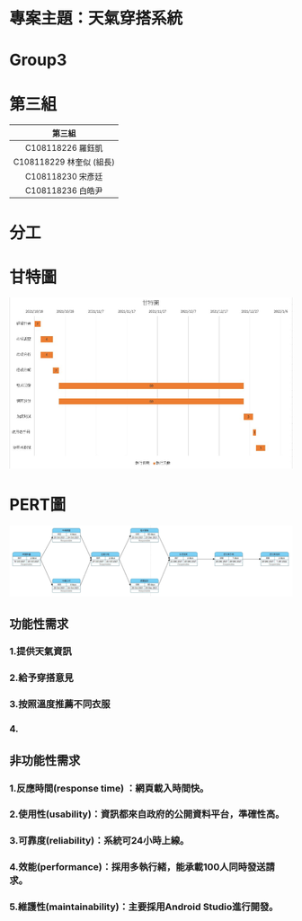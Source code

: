 # 專案主題：天氣穿搭系統
# Group3
# 第三組

| 第三組|
|:--------------:|
|C108118226 羅鈺凱|
|C108118229 林奎似 (組長)|
|C108118230 宋彥廷|
|C108118236 白皓尹|

# 分工


# 甘特圖
![fin1](fin1.jpeg "甘特圖")
# PERT圖
![fin2](fin2.jpeg "PERT圖")

## 功能性需求
### 1.提供天氣資訊
### 2.給予穿搭意見
### 3.按照溫度推薦不同衣服
### 4.

## 非功能性需求
### 1.反應時間(response time) ：網頁載入時間快。
### 2.使用性(usability)：資訊都來自政府的公開資料平台，準確性高。
### 3.可靠度(reliability)：系統可24小時上線。
### 4.效能(performance)：採用多執行緒，能承載100人同時發送請求。
### 5.維護性(maintainability)：主要採用Android Studio進行開發。
